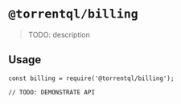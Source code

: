 # `@torrentql/billing`

> TODO: description

## Usage

```
const billing = require('@torrentql/billing');

// TODO: DEMONSTRATE API
```

